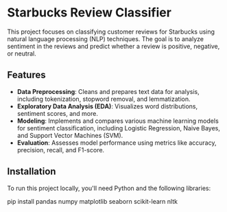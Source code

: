 # Starbucks Review Classifier

This project focuses on classifying customer reviews for Starbucks using natural language processing (NLP) techniques. The goal is to analyze sentiment in the reviews and predict whether a review is positive, negative, or neutral.

## Features

- **Data Preprocessing**: Cleans and prepares text data for analysis, including tokenization, stopword removal, and lemmatization.
- **Exploratory Data Analysis (EDA)**: Visualizes word distributions, sentiment scores, and more.
- **Modeling**: Implements and compares various machine learning models for sentiment classification, including Logistic Regression, Naive Bayes, and Support Vector Machines (SVM).
- **Evaluation**: Assesses model performance using metrics like accuracy, precision, recall, and F1-score.

## Installation

To run this project locally, you'll need Python and the following libraries:

pip install pandas numpy matplotlib seaborn scikit-learn nltk
